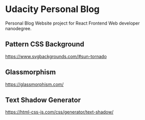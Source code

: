 # Udacity Personal Blog
Personal Blog Website project for React Frontend Web developer nanodegree.

## Pattern CSS Background
https://www.svgbackgrounds.com/#sun-tornado

## Glassmorphism
https://glassmorphism.com/

## Text Shadow Generator
https://html-css-js.com/css/generator/text-shadow/
